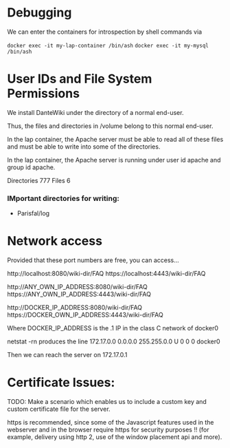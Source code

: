 

# Debugging

We can enter the containers for introspection by shell commands via

`docker exec -it my-lap-container /bin/ash`
`docker exec -it my-mysql /bin/ash`


# User IDs and File System Permissions

We install DanteWiki under the directory of a normal end-user.

Thus, the files and directories in /volume belong to this normal end-user.

In the lap container, the Apache server must be able to read all of these files and must be able to write into some
of the directories.

In the lap container, the Apache server is running under user id apache and group id apache.

Directories 777
Files 6


### IMportant directories for writing:

* Parisfal/log









# Network access

Provided that these port numbers are free, you can access...

http://localhost:8080/wiki-dir/FAQ
https://localhost:4443/wiki-dir/FAQ

http://ANY_OWN_IP_ADDRESS:8080/wiki-dir/FAQ
https://ANY_OWN_IP_ADDRESS:4443/wiki-dir/FAQ

http://DOCKER_IP_ADDRESS:8080/wiki-dir/FAQ
https://DOCKER_OWN_IP_ADDRESS:4443/wiki-dir/FAQ

Where DOCKER_IP_ADDRESS is the .1 IP in the class C network 
of docker0

netstat -rn produces the line 
  172.17.0.0      0.0.0.0         255.255.0.0     U         0 0          0 docker0

Then we can reach the server on 172.17.0.1


# Certificate Issues:


TODO: Make a scenario which enables us to include a custom key and custom certificate file for the server.

https is recommended, since some of the Javascript features used in the webserver and in the browser require https for security purposes !!
(for example, delivery using http 2, use of the window placement api and more).



